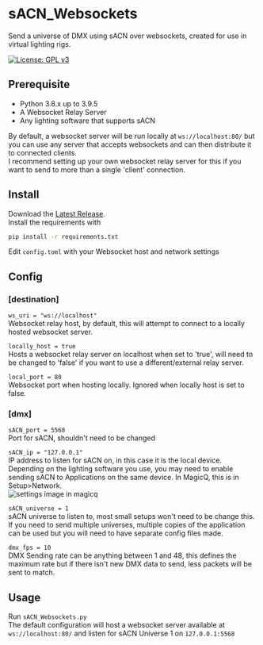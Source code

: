 # sACN_Websockets
Send a universe of DMX using sACN over websockets, created for use in virtual lighting rigs.

[![License: GPL v3](https://img.shields.io/badge/License-GPLv3-blue.svg)](https://www.gnu.org/licenses/gpl-3.0)

## Prerequisite
* Python 3.8.x up to 3.9.5
* A Websocket Relay Server
* Any lighting software that supports sACN

By default, a websocket server will be run locally at `ws://localhost:80/` but you can use any server that accepts websockets and can then distribute it to connected clients.<br>
I recommend setting up your own websocket relay server for this if you want to send to more than a single 'client' connection.

## Install
Download the [Latest Release](https://github.com/XDelta/sACN_Websockets/releases/latest/).<br>
Install the requirements with
```bash
pip install -r requirements.txt
```
Edit `config.toml` with your Websocket host and network settings

## Config

### [destination]
`ws_uri = "ws://localhost"`<br>
Websocket relay host, by default, this will attempt to connect to a locally hosted websocket server.
<br>

`locally_host = true`<br>
Hosts a websocket relay server on localhost when set to 'true', will need to be changed to 'false' if you want to use a different/external relay server.
<br>

`local_port = 80`<br>
Websocket port when hosting locally. Ignored when locally host is set to false.
<br>

### [dmx]
`sACN_port = 5568`<br>
Port for sACN, shouldn't need to be changed
<br>

`sACN_ip = "127.0.0.1"`<br>
IP address to listen for sACN on, in this case it is the local device. Depending on the lighting software you use, you may need to enable sending sACN to Applications on the same device. In MagicQ, this is in Setup>Network.<br>
![settings image in magicq](https://user-images.githubusercontent.com/7883807/142968817-314039d3-89af-43f8-a940-47fe17f4e953.png)
<br>

`sACN_universe = 1`<br>
sACN universe to listen to, most small setups won't need to be change this. If you need to send multiple universes, multiple copies of the application can be used but you will need to have separate config files made.
<br>

`dmx_fps = 10`<br>
DMX Sending rate can be anything between 1 and 48, this defines the maximum rate but if there isn't new DMX data to send, less packets will be sent to match.

## Usage
Run `sACN_Websockets.py`<br>
The default configuration will host a websocket server available at `ws://localhost:80/` and listen for sACN Universe 1 on `127.0.0.1:5568`
